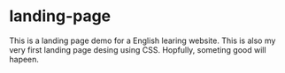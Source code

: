 # landing-page
This is a landing page demo for a English learing website. 
This is also my very first landing page desing using CSS.
Hopfully, someting good will hapeen. 
